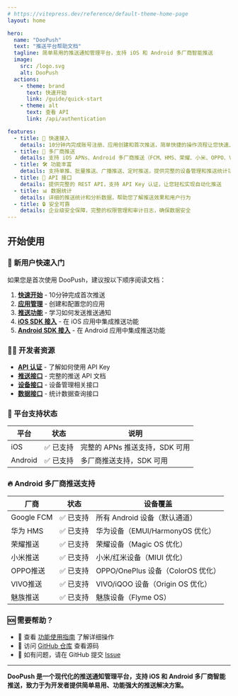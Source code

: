 ```yaml
---
# https://vitepress.dev/reference/default-theme-home-page
layout: home

hero:
  name: "DooPush"
  text: "推送平台帮助文档"
  tagline: 简单易用的推送通知管理平台，支持 iOS 和 Android 多厂商智能推送
  image:
    src: /logo.svg
    alt: DooPush
  actions:
    - theme: brand
      text: 快速开始
      link: /guide/quick-start
    - theme: alt
      text: 查看 API
      link: /api/authentication

features:
  - title: 🚀 快速接入
    details: 10分钟内完成账号注册、应用创建和首次推送，简单快捷的操作流程让您快速上手
  - title: 📱 多厂商推送
    details: 支持 iOS APNs、Android 多厂商推送（FCM、HMS、荣耀、小米、OPPO、VIVO、魅族），智能路由，统一管理
  - title: 🛠 功能丰富
    details: 支持单推、批量推送、广播推送、定时推送，提供完整的设备管理和推送统计功能
  - title: 🔑 API 接口
    details: 提供完整的 REST API，支持 API Key 认证，让您轻松实现自动化推送
  - title: 📊 数据统计
    details: 详细的推送统计和分析数据，帮助您了解推送效果和用户行为
  - title: 🔒 安全可靠
    details: 企业级安全保障，完整的权限管理和审计日志，确保数据安全
---
```


## 开始使用

### 🎯 新用户快速入门

如果您是首次使用 DooPush，建议按以下顺序阅读文档：

1. [**快速开始**](/guide/quick-start) - 10分钟完成首次推送
2. [**应用管理**](/guide/apps) - 创建和配置您的应用
3. [**推送功能**](/guide/push) - 学习如何发送推送通知
4. [**iOS SDK 接入**](/sdk/ios-integration) - 在 iOS 应用中集成推送功能
5. [**Android SDK 接入**](/sdk/android-integration) - 在 Android 应用中集成推送功能

### 👨‍💻 开发者资源

- [**API 认证**](/api/authentication) - 了解如何使用 API Key
- [**推送接口**](/api/push-apis) - 完整的推送 API 文档
- [**设备接口**](/api/device-apis) - 设备管理相关接口
- [**数据接口**](/api/data-apis) - 统计数据查询接口

### 📱 平台支持状态

| 平台 | 状态 | 说明 |
|------|------|------|
| iOS | ✅ 已支持 | 完整的 APNs 推送支持，SDK 可用 |
| Android | ✅ 已支持 | 多厂商推送支持，SDK 可用 |

### 🔥 Android 多厂商推送支持

| 厂商 | 状态 | 设备覆盖 |
|------|------|----------|
| Google FCM | ✅ 已支持 | 所有 Android 设备（默认通道）|
| 华为 HMS | ✅ 已支持 | 华为设备（EMUI/HarmonyOS 优化）|
| 荣耀推送 | ✅ 已支持 | 荣耀设备（Magic OS 优化）|
| 小米推送 | ✅ 已支持 | 小米/红米设备（MIUI 优化）|
| OPPO推送 | ✅ 已支持 | OPPO/OnePlus 设备（ColorOS 优化）|
| VIVO推送 | ✅ 已支持 | VIVO/iQOO 设备（Origin OS 优化）|
| 魅族推送 | ✅ 已支持 | 魅族设备（Flyme OS）|

### 🆘 需要帮助？

- 📖 查看 [功能使用指南](/guide/console) 了解详细操作
- 🔗 访问 [GitHub 仓库](https://github.com/doopush/doopush) 查看源码
- 💬 如有问题，请在 GitHub 提交 [Issue](https://github.com/doopush/doopush/issues)

---

**DooPush 是一个现代化的推送通知管理平台，支持 iOS 和 Android 多厂商智能推送，致力于为开发者提供简单易用、功能强大的推送解决方案。**
